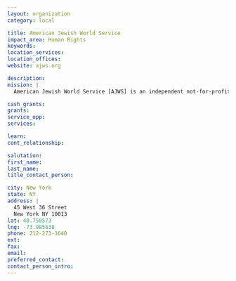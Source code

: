 ```yaml
---
layout: organization
category: local

title: American Jewish World Service
impact_area: Human Rights
keywords: 
location_services: 
location_offices: 
website: ajws.org

description: 
mission: |
  American Jewish World Service [AJWS] is an independent not-for-profit organization founded in 1985 to help alleviate poverty, hunger and disease among the people of the world regardless of race, religion or nationality. It breathes life into Judaism's imperative to pursue justice and helps American Jews act upon a deeply felt obligation to improve the chances for survival, economic independence and human dignity for all people.

cash_grants: 
grants: 
service_opp: 
services: 

learn: 
cont_relationship: 

salutation: 
first_name: 
last_name: 
title_contact_person: 

city: New York
state: NY
address: |
  45 West 36 Street  
  New York NY 10013
lat: 40.750573
lng: -73.985638
phone: 212-273-1640
ext: 
fax: 
email: 
preferred_contact: 
contact_person_intro: 
---
```

